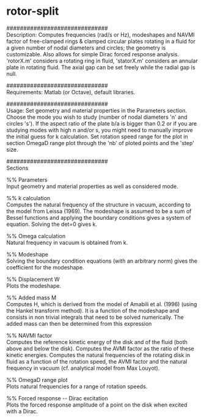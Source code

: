 # rotor-split
##############################\
Description: Computes frequencies (rad/s or Hz), modeshapes and NAVMI factor of free-clamped rings &amp; clamped circular plates rotating in a fluid for a given number of nodal diameters and circles; the geometry is customizable. Also allows for simple Dirac forced response analysis. 'rotorX.m' considers a rotating ring in fluid, 'statorX.m' considers an annular plate in rotating fluid. The axial gap can be set freely while the radial gap is null.

##############################\
Requirements: Matlab (or Octave), default libraries.

##############################\
Usage: Set geometry and material properties in the Parameters section. Choose the mode you wish to study (number of nodal diameters 'n' and circles 's'). If the aspect ratio of the plate b/a is bigger than 0.2 or if you are studying modes with high n and/or s, you might need to manually improve the initial guess for k calculation. Set rotation speed range for the plot in section OmegaD range plot through the 'nb' of ploted points and the 'step' size.

##############################\
Sections

%% Parameters\
Input geometry and material properties as well as considered mode.

%% k calculation\
Computes the natural frequency of the structure in vacuum, according to the model from Leissa (1969).
The modeshape is assumed to be a sum of Bessel functions and applying the boundary conditions gives a system of equation.
Solving the det=0 gives k.

%% Omega calculation\
Natural frequency in vacuum is obtained from k.

%% Modeshape\
Solving the boundary condition equations (with an arbitrary norm) gives the coefficient for the modeshape.

%% Displacement W\
Plots the modeshape.

%% Added mass M\
Computes H, which is derived from the model of Amabili et al. (1996) (using the Hankel transform method). It is a function
of the modeshape and consists in non trivial integrals that need to be solved numerically.
The added mass can then be determined from this expression

%% NAVMI factor\
Computes the reference kinetic energy of the disk and of the fluid (both above and below the disk).
Computes the AVMI factor as the ratio of these kinetic energies.
Computes the natural frequencies of the rotating disk in fluid as a function of the rotation speed, the AVMI factor and the
natural frequency in vacuum (cf. analytical model from Max Louyot).

%% OmegaD range plot\
Plots natural frequencies for a range of rotation speeds.

%% Forced response -- Dirac excitation\
Plots the forced response amplitude of a point on the disk when excited with a Dirac.
